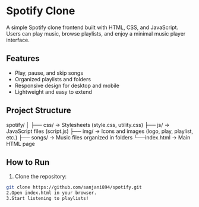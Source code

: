 # Spotify Clone 

A simple Spotify clone frontend built with HTML, CSS, and JavaScript.  
Users can play music, browse playlists, and enjoy a minimal music player interface.

## Features
- Play, pause, and skip songs  
- Organized playlists and folders  
- Responsive design for desktop and mobile  
- Lightweight and easy to extend

## Project Structure
spotify/
│
├── css/ → Stylesheets (style.css, utility.css)
├── js/ → JavaScript files (script.js)
├── img/ → Icons and images (logo, play, playlist, etc.)
├── songs/ → Music files organized in folders
└──index.html → Main HTML page


## How to Run
1. Clone the repository:  
```bash
git clone https://github.com/sanjani894/spotify.git
2.Open index.html in your browser.
3.Start listening to playlists!

